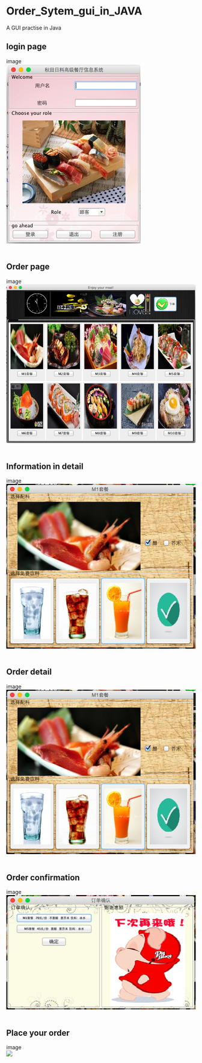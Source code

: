 # Order_Sytem_gui_in_JAVA
A GUI practise in Java

## login page
image
<br>
![](https://github.com/scarlettjiali/Order_Sytem_gui_in_JAVA/blob/master/1.png)  <br>
<br>

## Order page
image
<br>
![](https://github.com/scarlettjiali/Order_Sytem_gui_in_JAVA/blob/master/2.png)  <br>
<br>

## Information in detail
image
<br>
![](https://github.com/scarlettjiali/Order_Sytem_gui_in_JAVA/blob/master/3.png)  <br>
<br>


## Order detail
image
<br>
![](https://github.com/scarlettjiali/Order_Sytem_gui_in_JAVA/blob/master/3.png)  <br>
<br>

## Order confirmation
image
<br>
![](https://github.com/scarlettjiali/Order_Sytem_gui_in_JAVA/blob/master/4.png)  <br>
<br>

## Place your order
image
<br>
![](https://github.com/scarlettjiali/Order_Sytem_gui_in_JAVA/blob/master/.png)  <br>
<br>
